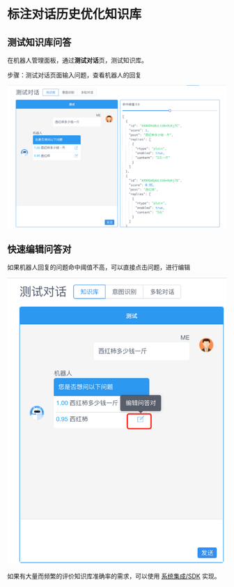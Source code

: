 # 标注对话历史优化知识库

## 测试知识库问答

在机器人管理面板，通过**测试对话**页，测试知识库。

步骤：测试对话页面输入问题，查看机器人的回复

![调试命中率](../../../images/products/faq/image2020-7-16_17-57-42.png)

## 快速编辑问答对

如果机器人回复的问题命中阈值不高，可以直接点击问题，进行编辑

![快速编辑问答对](../../../images/products/faq/image2020-7-16_18-0-59.png)

如果有大量而频繁的评价知识库准确率的需求，可以使用 [系统集成/SDK](https://docs.chatopera.com/products/chatbot-platform/references/sdk/chatbot/chat.html#检索知识库) 实现。
